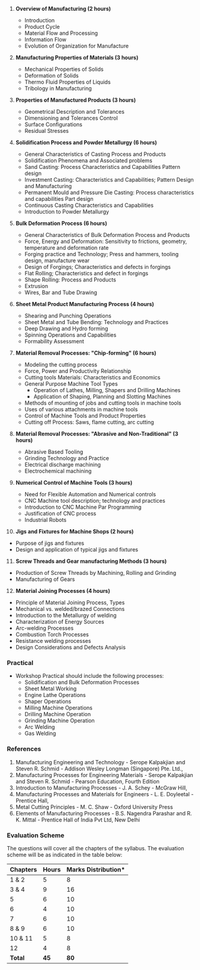 1. **Overview of Manufacturing (2 hours)**
   - Introduction
   - Product Cycle
   - Material Flow and Processing
   - Information Flow
   - Evolution of Organization for Manufacture

2. **Manufacturing Properties of Materials (3 hours)**
   - Mechanical Properties of Solids
   - Deformation of Solids
   - Thermo Fluid Properties of Liquids
   - Tribology in Manufacturing

3. **Properties of Manufactured Products (3 hours)**
   - Geometrical Description and Tolerances
   - Dimensioning and Tolerances Control
   - Surface Configurations
   - Residual Stresses

4. **Solidification Process and Powder Metallurgy (6 hours)**
   - General Characteristics of Casting Process and Products
   - Solidification Phenomena and Associated problems
   - Sand Casting: Process Characteristics and Capabilities Pattern design
   - Investment Casting: Characteristics and Capabilities; Pattern Design and Manufacturing
   - Permanent Mould and Pressure Die Casting: Process characteristics and capabilities Part design
   - Continuous Casting Characteristics and Capabilities
   - Introduction to Powder Metallurgy

5. **Bulk Deformation Process (6 hours)**
   - General Characteristics of Bulk Deformation Process and Products
   - Force, Energy and Deformation: Sensitivity to frictions, geometry, temperature and deformation rate
   - Forging practice and Technology; Press and hammers, tooling design, manufacture wear
   - Design of Forgings; Characteristics and defects in forgings
   - Flat Rolling; Characteristics and defect in forgings
   - Shape Rolling: Process and Products
   - Extrusion
   - Wires, Bar and Tube Drawing

6. **Sheet Metal Product Manufacturing Process (4 hours)**
   - Shearing and Punching Operations
   - Sheet Metal and Tube Bending: Technology and Practices
   - Deep Drawing and Hydro forming
   - Spinning Operations and Capabilities
   - Formability Assessment

7. **Material Removal Processes: "Chip-forming" (6 hours)**
   - Modeling the cutting process
   - Force, Power and Productivity Relationship
   - Cutting tools Materials: Characteristics and Economics
   - General Purpose Machine Tool Types
     - Operation of Lathes, Milling, Shapers and Drilling Machines
     - Application of Shaping, Planning and Slotting Machines
   - Methods of mounting of jobs and cutting tools in machine tools
   - Uses of various attachments in machine tools
   - Control of Machine Tools and Product Properties
   - Cutting off Process: Saws, flame cutting, arc cutting

8. **Material Removal Processes: "Abrasive and Non-Traditional" (3 hours)**
   - Abrasive Based Tooling
   - Grinding Technology and Practice
   - Electrical discharge machining
   - Electrochemical machining

9. **Numerical Control of Machine Tools (3 hours)**
   - Need for Flexible Automation and Numerical controls
   - CNC Machine tool description; technology and practices
   - Introduction to CNC Machine Par Programming
   - Justification of CNC process
   - Industrial Robots

10. **Jigs and Fixtures for Machine Shops (2 hours)**
   - Purpose of jigs and fixtures
   - Design and application of typical jigs and fixtures

11. **Screw Threads and Gear manufacturing Methods (3 hours)**
   - Production of Screw Threads by Machining, Rolling and Grinding
   - Manufacturing of Gears

12. **Material Joining Processes (4 hours)**
   - Principle of Material Joining Process, Types
   - Mechanical vs. welded/brazed Connections
   - Introduction to the Metallurgy of welding
   - Characterization of Energy Sources
   - Arc-welding Processes
   - Combustion Torch Processes
   - Resistance welding processes
   - Design Considerations and Defects Analysis

### Practical

- Workshop Practical should include the following processes:
  - Solidification and Bulk Deformation Processes
  - Sheet Metal Working
  - Engine Lathe Operations
  - Shaper Operations
  - Milling Machine Operations
  - Drilling Machine Operation
  - Grinding Machine Operation
  - Arc Welding
  - Gas Welding

### References

1. Manufacturing Engineering and Technology - Serope Kalpakjian and Steven R. Schmid - Addison Wesley Longman (Singapore) Pte. Ltd.,
2. Manufacturing Processes for Engineering Materials - Serope Kalpakjian and Steven R. Schmid - Pearson Education, Fourth Edition
3. Introduction to Manufacturing Processes - J. A. Schey - McGraw Hill,
4. Manufacturing Processes and Materials for Engineers - L. E. Doyleetal - Prentice Hall,
5. Metal Cutting Principles - M. C. Shaw - Oxford University Press
6. Elements of Manufacturing Processes - B.S. Nagendra Parashar and R. K. Mittal - Prentice Hall of India Pvt Ltd, New Delhi

### Evaluation Scheme

The questions will cover all the chapters of the syllabus. The evaluation scheme will be as indicated in the table below:

| Chapters  | Hours  | Marks Distribution* |
| --------- | ------ | ------------------- |
| 1 & 2     | 5      | 8                   |
| 3 & 4     | 9      | 16                  |
| 5         | 6      | 10                  |
| 6         | 4      | 10                  |
| 7         | 6      | 10                  |
| 8 & 9     | 6      | 10                  |
| 10 & 11   | 5      | 8                   |
| 12        | 4      | 8                   |
| **Total** | **45** | **80**              |
